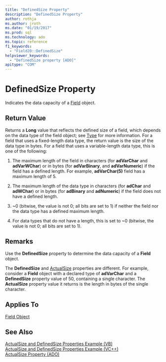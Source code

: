 ```yaml
---
title: "DefinedSize Property"
description: "DefinedSize Property"
author: rothja
ms.author: jroth
ms.date: "01/19/2017"
ms.prod: sql
ms.technology: ado
ms.topic: reference
f1_keywords:
  - "Field20::DefinedSize"
helpviewer_keywords:
  - "DefinedSize property [ADO]"
apitype: "COM"
---
```

# DefinedSize Property
Indicates the data capacity of a [Field](../../../ado/reference/ado-api/field-object.md) object.  
  
## Return Value  
 Returns a **Long** value that reflects the defined size of a field, which depends on the data type of the field object; see [Type](../../../ado/reference/ado-api/type-property-ado.md) for more information. For a field that uses a fixed-length data type, the return value is the size of the data type in bytes. For a field that uses a variable-length data type, this is one of the following:  
  
1.  The maximum length of the field in characters (for **adVarChar** and **adVarWChar**) or in bytes (for **adVarBinary**, and **adVarNumeric**) if the field has a defined length. For example, **adVarChar(5)** field has a maximum length of 5.  
  
2.  The maximum length of the data type in characters (for **adChar** and **adWChar**) or in bytes (for **adBinary** and **adNumeric**) if the field does not have a defined length.  
  
3.  ~0 (bitwise, the value is not 0; all bits are set to 1) if neither the field nor the data type has a defined maximum length.  
  
4.  For data types that do not have a length, this is set to ~0 (bitwise, the value is not 0; all bits are set to 1).  
  
## Remarks  
 Use the **DefinedSize** property to determine the data capacity of a **Field** object.  
  
 The **DefinedSize** and [ActualSize](../../../ado/reference/ado-api/actualsize-property-ado.md) properties are different. For example, consider a **Field** object with a declared type of **adVarChar** and a **DefinedSize** property value of 50, containing a single character. The **ActualSize** property value it returns is the length in bytes of the single character.  
  
## Applies To  
 [Field Object](../../../ado/reference/ado-api/field-object.md)  
  
## See Also  
 [ActualSize and DefinedSize Properties Example (VB)](../../../ado/reference/ado-api/actualsize-and-definedsize-properties-example-vb.md)   
 [ActualSize and DefinedSize Properties Example (VC++)](../../../ado/reference/ado-api/actualsize-and-definedsize-properties-example-vc.md)   
 [ActualSize Property (ADO)](../../../ado/reference/ado-api/actualsize-property-ado.md)
